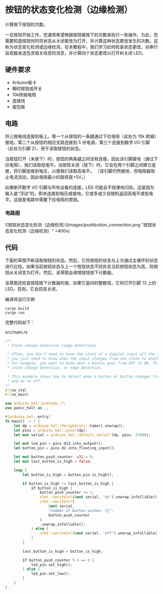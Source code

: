 # 按钮的状态变化检测（边缘检测）
计算按下按钮的次数。

一旦按钮开始工作，您通常希望根据按钮被按下的次数来执行一些操作。为此，您需要知道按钮何时将状态从关闭更改为打开，并计算这种状态更改发生的次数。这称为状态变化检测或边缘检测。在本教程中，我们学习如何检查状态更改，向串行监视器发送包含相关信息的消息，并计算四个状态更改以打开和关闭 LED。

## 硬件要求
- Arduino板卡
- 瞬时按钮或开关
- 10k欧姆电阻
- 连接线
- 面包板

## 电路
将三根电线连接到板上。第一个从按钮的一条腿通过下拉电阻（此处为 10k 欧姆）接地。第二个从按钮的相应支路连接到 5 伏电源。第三个连接到数字 I/O 引脚（此处为引脚 2），用于读取按钮的状态。

当按钮打开（未按下）时，按钮的两条腿之间没有连接，因此该引脚接地（通过下拉电阻），我们读取低电平。当按钮关闭（按下）时，它会在两个引脚之间建立连接，将引脚连接到电压，以便我们读取高电平。 （该引脚仍然接地，但电阻器阻止电流流动，因此电阻最小的路径是+5V。）

如果断开数字 I/O 引脚与所有设备的连接，LED 可能会不规律地闪烁。这是因为输入是“浮动”的，即未连接到电压或接地。它或多或少会随机返回高电平或低电平。这就是电路中需要下拉电阻的原因。

### 电路图
![按钮状态变化检测（边缘检测）](images/pushbutton_connection.png "按钮状态变化检测（边缘检测）" =400x)

## 代码
下面的草图不断读取按钮的状态。然后，它将按钮的状态与上次通过主循环的状态进行比较。如果当前按钮状态与上一个按钮状态不同并且当前按钮状态为高，则按钮从关闭变为打开。然后，该草图会递增按钮按下计数器。

该草图还检查按钮按下计数器的值，如果它是四的整数倍，它将打开引脚 13 上的 LED。否则，它会将其关闭。

编译并运行示例
```shell
cargo build
cargo run
```

完整代码如下：

src/main.rs
```rust
/*!
 * State change detection (edge detection)

 * Often, you don't need to know the state of a digital input all the time, but
 * you just need to know when the input changes from one state to another.
 * For example, you want to know when a button goes from OFF to ON. This is called
 * state change detection, or edge detection.

 * This example shows how to detect when a button or button changes from off to on
 * and on to off.
*/
#![no_std]
#![no_main]

use arduino_hal::prelude::*;
use panic_halt as _;

#[arduino_hal::entry]
fn main() -> ! {
    let dp = arduino_hal::Peripherals::take().unwrap();
    let pins = arduino_hal::pins!(dp);
    let mut serial = arduino_hal::default_serial!(dp, pins, 57600);

    let mut led_pin = pins.d13.into_output();
    let button_pin = pins.d2.into_floating_input();

    let mut button_push_counter: u32 = 0;
    let mut last_button_is_high = false;

    loop {
        let button_is_high = button_pin.is_high();

        if button_is_high != last_button_is_high {
            if button_is_high {
                button_push_counter += 1;
                ufmt::uwriteln!(&mut serial, "on").unwrap_infallible();
                ufmt::uwriteln!(
                    &mut serial,
                    "number of button pushes: {}",
                    button_push_counter
                )
                .unwrap_infallible();
            } else {
                ufmt::uwriteln!(&mut serial, "off").unwrap_infallible();
            }
        }
		
		last_button_is_high = button_is_high;

		if button_push_counter % 4 == 0 {
			led_pin.set_high();
		} else {
			led_pin.set_low();
		}
    }
}
```
